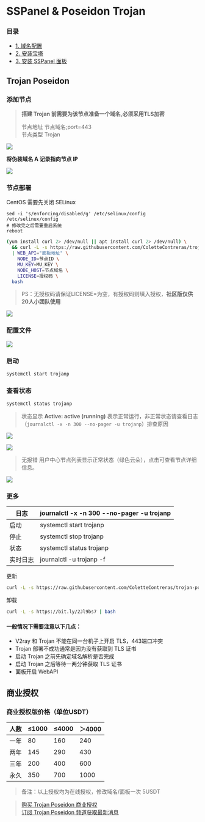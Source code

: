 # SSPanel & Poseidon Trojan

### 目录

* [1. 域名配置](../getting-started/yu-ming-pei-zhi.md)
* [2. 安装宝塔](../getting-started/an-zhuang-bao-ta.md)
* [3. 安装 SSPanel 面板](../getting-started/install-sspanel.md)


## Trojan Poseidon

### 添加节点

> **搭建 Trojan 前需要为该节点准备一个域名,必须采用TLS加密**  
>
> 节点地址     节点域名;port=443  
> 节点类型     Trojan

![](../.gitbook/assets/2020-05-18-12-48-45.png)

**将伪装域名 A 记录指向节点 IP**

![](../.gitbook/assets/2020-05-18-12-49-45.png)

### 节点部署

[comment]: <> (CENTOS DISABLE SELINUX BEGIN)

CentOS 需要先关闭 SELinux

```
sed -i 's/enforcing/disabled/g' /etc/selinux/config /etc/selinux/config
# 修改完之后需要重启系统
reboot
```

[comment]: <> (CENTOS DISABLE SELINUX END)


```bash
(yum install curl 2> /dev/null || apt install curl 2> /dev/null) \
  && curl -L -s https://raw.githubusercontent.com/ColetteContreras/trojan-poseidon/master/sspanel-install-release.sh \
  | WEB_API="面板地址" \
    NODE_ID=节点ID \
    MU_KEY=MU_KEY \
    NODE_HOST=节点域名 \
    LICENSE=授权码 \
  bash
```

> PS：无授权码请保证LICENSE=为空，有授权码则填入授权，**社区版仅供20人小团队使用**

![](../.gitbook/assets/2020-05-18-12-55-48.png)

### 配置文件

![](../.gitbook/assets/2020-05-18-12-57-04.png)

### 启动

```bash
systemctl start trojanp
```

### 查看状态

```bash
systemctl status trojanp
```

> 状态显示 **Active: active (running)** 表示正常运行，非正常状态请查看日志（`journalctl -x -n 300 --no-pager -u trojanp`）排查原因

![](../.gitbook/assets/2020-05-18-12-57-20.png)

![](../.gitbook/assets/2020-05-18-13-02-05.png)


> 无报错 用户中心节点列表显示正常状态（绿色云朵），点击可查看节点详细信息。

![](../.gitbook/assets/2020-05-18-13-02-53.png)

### 更多

| 日志	   | journalctl -x -n 300 --no-pager -u trojanp |
|---------|--------|
| 启动	   | systemctl start trojanp |
| 停止	   | systemctl stop trojanp |
| 状态	   | systemctl status trojanp |
| 实时日志	| journalctl -u trojanp -f |

更新

```bash
curl -L -s https://raw.githubusercontent.com/ColetteContreras/trojan-poseidon/master/sspanel-install-release.sh | bash
```

卸载

```bash
curl -L -s https://bit.ly/2Jl9bs7 | bash
```

#### 一般情况下需要注意以下几点：

* V2ray 和 Trojan 不能在同一台机子上开启 TLS，443端口冲突
* Trojan 部署不成功通常是因为没有获取到 TLS 证书
* 启动 Trojan 之前先确定域名解析是否完成
* 启动 Trojan 之后等待一两分钟获取 TLS 证书
* 面板开启 WebAPI

[comment]: <> (TROJAN LICENSING BEGIN)

## 商业授权

### 商业授权版价格（单位USDT）

| 人数 | 	≤1000 |	≤4000 |	＞4000 |
|-----|--------|-------|--------|
|一年	| 80	| 160	| 240    |
|两年	| 145 |	290 | 	430  |
|三年	| 200 |	400 | 	600  |
|永久	| 350 |	700 | 	1000 |

> 备注：以上授权均为在线授权，修改域名/面板一次 5USDT  

> [购买 Trojan Poseidon 商业授权](https://t.me/mara915)  
[订阅 Trojan Poseidon 频道获取最新消息](https://t.me/trojan_poseidon)

[comment]: <> (TROJAN LICENSING BEGIN)
